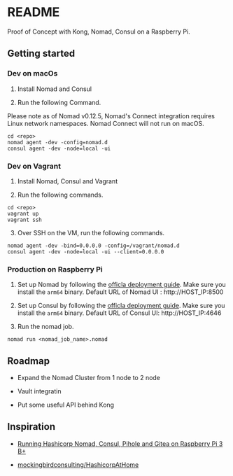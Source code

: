 # README

Proof of Concept with Kong, Nomad, Consul on a Raspberry Pi.

## Getting started

### Dev on macOs
1. Install Nomad and Consul

2. Run the following Command.

Please note as of Nomad v0.12.5, Nomad's Connect integration requires Linux network namespaces. Nomad Connect will not run on macOS.

```
cd <repo>
nomad agent -dev -config=nomad.d
consul agent -dev -node=local -ui 
```


### Dev on Vagrant
1. Install Nomad, Consul and Vagrant

2. Run the following commands.

```
cd <repo>
vagrant up
vagrant ssh
```

3. Over SSH on the VM, run the following commands. 

```
nomad agent -dev -bind=0.0.0.0 -config=/vagrant/nomad.d
consul agent -dev -node=local -ui --client=0.0.0.0
```


### Production on Raspberry Pi

1. Set up Nomad by following the [officla deployment guide](https://learn.hashicorp.com/tutorials/nomad/production-deployment-guide-vm-with-consul). Make sure you install the `arm64` binary. Default URL of Nomad UI : http://HOST_IP:8500


2. Set up Consul by following the [officla deployment guide](https://learn.hashicorp.com/tutorials/consul/deployment-guide). Make sure you install the `arm64` binary. Default URL of Consul UI: http://HOST_IP:4646


3.  Run the nomad job.
```
nomad run <nomad_job_name>.nomad
```

## Roadmap

* Expand the Nomad Cluster from 1 node to 2 node

* Vault integratin

* Put some useful API behind Kong


## Inspiration

* [Running Hashicorp Nomad, Consul, Pihole and Gitea on Raspberry Pi 3 B+](https://medium.com/swlh/running-hashicorp-nomad-consul-pihole-and-gitea-on-raspberry-pi-3-b-f3f0d66c907)

* [mockingbirdconsulting/HashicorpAtHome](https://github.com/mockingbirdconsulting/HashicorpAtHome)